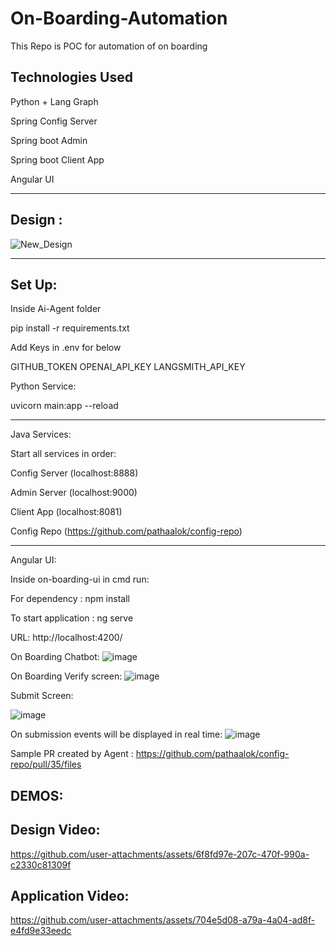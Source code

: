 # On-Boarding-Automation

This Repo is POC for automation of on boarding

Technologies Used
-----------------

Python + Lang Graph

Spring Config Server

Spring boot Admin

Spring boot Client App

Angular UI

---------------------------------------------------
Design :
-

![New_Design](https://github.com/user-attachments/assets/e1a57466-42df-4df3-a988-7ca100f0adc5)

----------------------------------------------------

Set Up:
-

Inside Ai-Agent folder

pip install -r requirements.txt

Add Keys in .env for below

GITHUB_TOKEN
OPENAI_API_KEY
LANGSMITH_API_KEY

Python Service:

uvicorn main:app --reload

----------------------------------------------------
Java Services:

Start all services in order: 

Config Server (localhost:8888)

Admin Server (localhost:9000)

Client App (localhost:8081)

Config Repo (https://github.com/pathaalok/config-repo)

----------------------------------------------------
Angular UI:

Inside on-boarding-ui in cmd run:

For dependency : npm install

To start application : ng serve

URL: http://localhost:4200/

On Boarding Chatbot:
![image](https://github.com/user-attachments/assets/dec09afd-72f7-49fd-a964-e211d840832e)

On Boarding Verify screen:
![image](https://github.com/user-attachments/assets/a20cb1a7-17ad-4671-a768-ddf018879043)


Submit Screen:

![image](https://github.com/user-attachments/assets/a2e177d0-a25e-448c-b8a1-d854e96de796)


On submission events will be displayed in real time:
![image](https://github.com/user-attachments/assets/0d0c5068-a4b3-4f10-ab12-2457fa33ca4e)

Sample PR created by Agent : https://github.com/pathaalok/config-repo/pull/35/files

DEMOS:
-

Design Video:
-


https://github.com/user-attachments/assets/6f8fd97e-207c-470f-990a-c2330c81309f




Application Video:
-



https://github.com/user-attachments/assets/704e5d08-a79a-4a04-ad8f-e4fd9e33eedc



